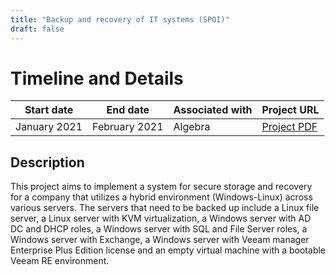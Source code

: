 ```yaml
---
title: "Backup and recovery of IT systems (SPOI)"
draft: false
---
```


# Timeline and Details

| Start date    | End date      | Associated with | Project URL                                                                        |
| ------------- | ------------- | --------------- | ---------------------------------------------------------------------------------- |
| January 2021 | February 2021 | Algebra           | [Project PDF](/projects/antonio_janach_-_projektni_zadatak_SPOI.pdf) |

## Description
This project aims to implement a system for secure storage and recovery for a company that utilizes a hybrid environment (Windows-Linux) across various servers. The servers that need to be backed up include a Linux file server, a Linux server with KVM virtualization, a Windows server with AD DC and DHCP roles, a Windows server with SQL and File Server roles, a Windows server with Exchange, a Windows server with Veeam manager Enterprise Plus Edition license and an empty virtual machine with a bootable Veeam RE environment.
